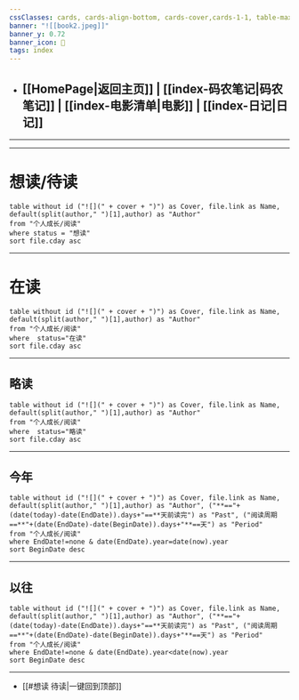 ```yaml
---
cssClasses: cards, cards-align-bottom, cards-cover,cards-1-1, table-max,cards-cols-8
banner: "![[book2.jpeg]]"
banner_y: 0.72
banner_icon: 📙
tags: index
---
```


- ## [[HomePage|返回主页]] | [[index-码农笔记|码农笔记]] | [[index-电影清单|电影]] | [[index-日记|日记]]
---

---
 
#  想读/待读

```dataview
table without id ("![](" + cover + ")") as Cover, file.link as Name, default(split(author," ")[1],author) as "Author"
from "个人成长/阅读"
where status = "想读" 
sort file.cday asc 

```
---

#  在读

```dataview
table without id ("![](" + cover + ")") as Cover, file.link as Name, default(split(author," ")[1],author) as "Author"
from "个人成长/阅读"  
where  status="在读"
sort file.cday asc 

```
---


## 略读

```dataview
table without id ("![](" + cover + ")") as Cover, file.link as Name, default(split(author," ")[1],author) as "Author"
from "个人成长/阅读"  
where  status="略读"
sort file.cday asc 

```
---

## 今年

```dataview
table without id ("![](" + cover + ")") as Cover, file.link as Name, default(split(author," ")[1],author) as "Author", ("**=="+(date(today)-date(EndDate)).days+"==**天前读完") as "Past", ("阅读周期==**"+(date(EndDate)-date(BeginDate)).days+"**==天") as "Period"
from "个人成长/阅读"  
where EndDate!=none & date(EndDate).year=date(now).year
sort BeginDate desc
```
---

## 以往

```dataview
table without id ("![](" + cover + ")") as Cover, file.link as Name, default(split(author," ")[1],author) as "Author", ("**=="+(date(today)-date(EndDate)).days+"==**天前读完") as "Past", ("阅读周期==**"+(date(EndDate)-date(BeginDate)).days+"**==天") as "Period"
from "个人成长/阅读"  
where EndDate!=none & date(EndDate).year<date(now).year
sort BeginDate desc
```
---


-  [[#想读 待读|一键回到顶部]]
